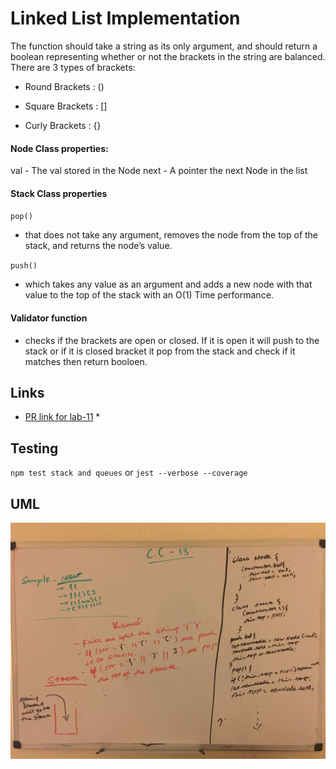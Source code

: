 # Linked List Implementation
The function should take a string as its only argument, and should return a boolean representing whether or not the brackets in the string are balanced. There are 3 types of brackets:

* Round Brackets : ()

* Square Brackets : []

* Curly Brackets : {}

#### Node Class properties:

val - The val stored in the Node
next - A pointer the next Node in the list

#### Stack Class properties

`pop()`

  * that does not take any argument, removes the node from the top of the stack, and returns the node’s value.

`push()`

  * which takes any value as an argument and adds a new node with that value to the top of the stack with an O(1) Time performance.



#### Validator function
  * checks if the brackets are open or closed. If it is open it will push to the stack or if it is closed bracket it pop from the stack and check if it matches then return booloen.




    
## Links

* [PR link for lab-11](https://github.com/Eyob1984/data-structures-and-algorithms/pull/53) *

    
    
## Testing
  `npm test stack and queues` or `jest --verbose --coverage`

## UML
![UML for CC-1](./asset/image/UML-CC-13.jpg)
